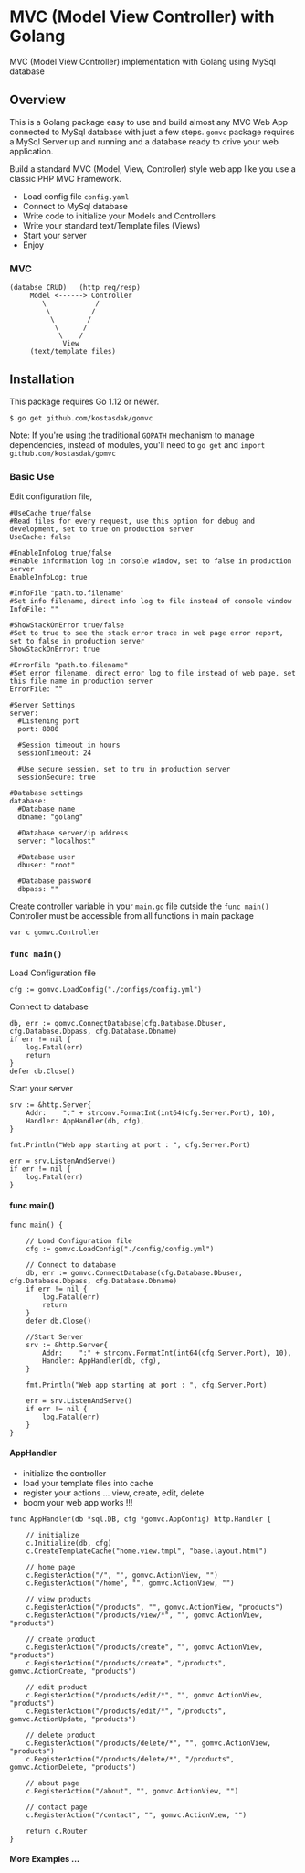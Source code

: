 # MVC (Model View Controller) with Golang

MVC (Model View Controller) implementation with Golang using MySql database

## Overview
This is a Golang package easy to use and build almost any MVC Web App connected to MySql database with just a few steps.
`gomvc` package requires a MySql Server up and running and a database ready to drive your web application.

Build a standard MVC (Model, View, Controller) style web app like you use a classic PHP MVC Framework. 

* Load config file `config.yaml`
* Connect to MySql database 
* Write code to initialize your Models and Controllers
* Write your standard text/Template files (Views)
* Start your server
* Enjoy


### MVC

```
(databse CRUD)   (http req/resp) 
     Model <------> Controller
        \            /    
         \          /
          \        /
           \      /
            \    /
             View
     (text/template files)
```

## Installation

This package requires Go 1.12 or newer.

```
$ go get github.com/kostasdak/gomvc
```

Note: If you're using the traditional `GOPATH` mechanism to manage dependencies, instead of modules, you'll need to `go get` and `import` `github.com/kostasdak/gomvc`


### Basic Use

Edit configuration file, 

```
#UseCache true/false 
#Read files for every request, use this option for debug and development, set to true on production server
UseCache: false

#EnableInfoLog true/false
#Enable information log in console window, set to false in production server
EnableInfoLog: true

#InfoFile "path.to.filename"
#Set info filename, direct info log to file instead of console window
InfoFile: ""

#ShowStackOnError true/false
#Set to true to see the stack error trace in web page error report, set to false in production server
ShowStackOnError: true

#ErrorFile "path.to.filename"
#Set error filename, direct error log to file instead of web page, set this file name in production server
ErrorFile: ""

#Server Settings
server:
  #Listening port
  port: 8080

  #Session timeout in hours 
  sessionTimeout: 24

  #Use secure session, set to tru in production server
  sessionSecure: true

#Database settings
database:
  #Database name
  dbname: "golang"

  #Database server/ip address
  server: "localhost"

  #Database user
  dbuser: "root"

  #Database password
  dbpass: ""
```

Create controller variable in your `main.go` file outside the `func main()`
Controller must be accessible from all functions in main package

`var c gomvc.Controller`

### `func main()`

Load Configuration file 

`cfg := gomvc.LoadConfig("./configs/config.yml")`
	
Connect to database

```
db, err := gomvc.ConnectDatabase(cfg.Database.Dbuser, cfg.Database.Dbpass, cfg.Database.Dbname)
if err != nil {
	log.Fatal(err)
	return
}
defer db.Close()
```

Start your server

```
srv := &http.Server{
	Addr:    ":" + strconv.FormatInt(int64(cfg.Server.Port), 10),
	Handler: AppHandler(db, cfg),
}

fmt.Println("Web app starting at port : ", cfg.Server.Port)

err = srv.ListenAndServe()
if err != nil {
	log.Fatal(err)
}
```

#### func main()
```
func main() {

	// Load Configuration file
	cfg := gomvc.LoadConfig("./config/config.yml")

	// Connect to database
	db, err := gomvc.ConnectDatabase(cfg.Database.Dbuser, cfg.Database.Dbpass, cfg.Database.Dbname)
	if err != nil {
		log.Fatal(err)
		return
	}
	defer db.Close()

	//Start Server
	srv := &http.Server{
		Addr:    ":" + strconv.FormatInt(int64(cfg.Server.Port), 10),
		Handler: AppHandler(db, cfg),
	}

	fmt.Println("Web app starting at port : ", cfg.Server.Port)

	err = srv.ListenAndServe()
	if err != nil {
		log.Fatal(err)
	}
}
```

#### AppHandler

* initialize the controller
* load your template files into cache
* register your actions ... view, create, edit, delete
* boom your web app works !!!

```
func AppHandler(db *sql.DB, cfg *gomvc.AppConfig) http.Handler {

	// initialize
	c.Initialize(db, cfg)
	c.CreateTemplateCache("home.view.tmpl", "base.layout.html")

	// home page
	c.RegisterAction("/", "", gomvc.ActionView, "")
	c.RegisterAction("/home", "", gomvc.ActionView, "")

	// view products
	c.RegisterAction("/products", "", gomvc.ActionView, "products")
	c.RegisterAction("/products/view/*", "", gomvc.ActionView, "products")

	// create product
	c.RegisterAction("/products/create", "", gomvc.ActionView, "products")
	c.RegisterAction("/products/create", "/products", gomvc.ActionCreate, "products")

	// edit product
	c.RegisterAction("/products/edit/*", "", gomvc.ActionView, "products")
	c.RegisterAction("/products/edit/*", "/products", gomvc.ActionUpdate, "products")

	// delete product
	c.RegisterAction("/products/delete/*", "", gomvc.ActionView, "products")
	c.RegisterAction("/products/delete/*", "/products", gomvc.ActionDelete, "products")

	// about page
	c.RegisterAction("/about", "", gomvc.ActionView, "")

	// contact page
	c.RegisterAction("/contact", "", gomvc.ActionView, "")

	return c.Router
}
```

#### More Examples ...